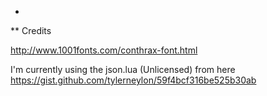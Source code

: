 *

** Credits

http://www.1001fonts.com/conthrax-font.html


I'm currently using the json.lua (Unlicensed)
from here
https://gist.github.com/tylerneylon/59f4bcf316be525b30ab